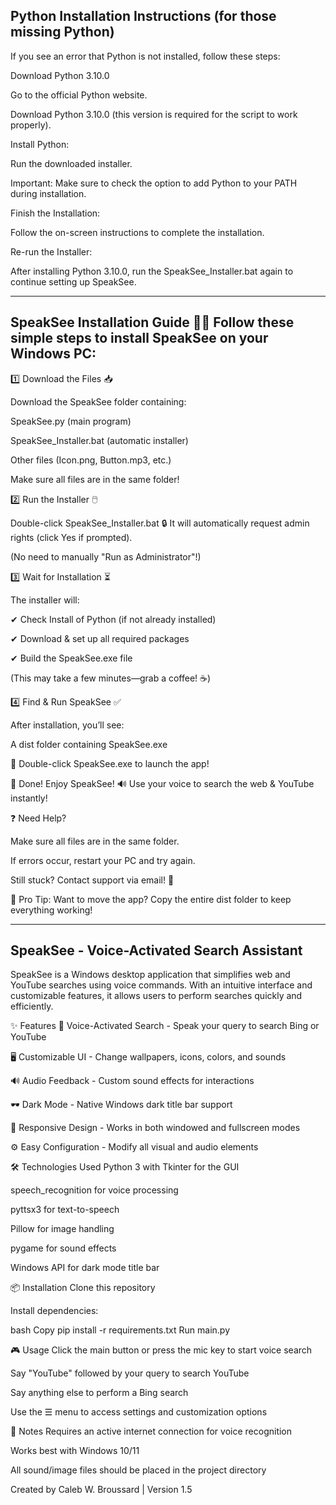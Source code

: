 Python Installation Instructions (for those missing Python)
-------------------------------------------------------------------------------------------------------------------------------------------------------------------------------------------------------------------------------------------------------------
If you see an error that Python is not installed, follow these steps:

Download Python 3.10.0

Go to the official Python website.

Download Python 3.10.0 (this version is required for the script to work properly).

Install Python:

Run the downloaded installer.

Important: Make sure to check the option to add Python to your PATH during installation.

Finish the Installation:

Follow the on-screen instructions to complete the installation.

Re-run the Installer:

After installing Python 3.10.0, run the SpeakSee_Installer.bat again to continue setting up SpeakSee.

_____________________________________________________________________________________________________________________________________________________________________________________________________________________________________________________________
SpeakSee Installation Guide 🎤👀
Follow these simple steps to install SpeakSee on your Windows PC:
-------------------------------------------------------------------------------------------------------------------------------------------------------------------------------------------------------------------------------------------------------------
1️⃣ Download the Files 📥

Download the SpeakSee folder containing:

SpeakSee.py (main program)

SpeakSee_Installer.bat (automatic installer)

Other files (Icon.png, Button.mp3, etc.)

Make sure all files are in the same folder!

2️⃣ Run the Installer 🖱️

Double-click SpeakSee_Installer.bat 🔒 It will automatically request admin rights (click Yes if prompted).

(No need to manually "Run as Administrator"!)

3️⃣ Wait for Installation ⏳

The installer will:

✔ Check Install of Python (if not already installed)

✔ Download & set up all required packages

✔ Build the SpeakSee.exe file

(This may take a few minutes—grab a coffee! ☕)

4️⃣ Find & Run SpeakSee ✅

After installation, you’ll see:

A dist folder containing SpeakSee.exe

🚀 Double-click SpeakSee.exe to launch the app!

🎉 Done! Enjoy SpeakSee! 🔊 Use your voice to search the web & YouTube instantly!

❓ Need Help?

Make sure all files are in the same folder.

If errors occur, restart your PC and try again.

Still stuck? Contact support via email! 📧

🌟 Pro Tip: Want to move the app? Copy the entire dist folder to keep everything working!

_____________________________________________________________________________________________________________________________________________________________________________________________________________________________________________________________

SpeakSee - Voice-Activated Search Assistant
-------------------------------------------------------------------------------------------------------------------------------------------------------------------------------------------------------------------------------------------------------------

SpeakSee is a Windows desktop application that simplifies web and YouTube searches using voice commands. With an intuitive interface and customizable features, it allows users to perform searches quickly and efficiently.

✨ Features
🎤 Voice-Activated Search - Speak your query to search Bing or YouTube

🖥️ Customizable UI - Change wallpapers, icons, colors, and sounds

🔊 Audio Feedback - Custom sound effects for interactions

🕶️ Dark Mode - Native Windows dark title bar support

📱 Responsive Design - Works in both windowed and fullscreen modes

⚙️ Easy Configuration - Modify all visual and audio elements

🛠️ Technologies Used
Python 3 with Tkinter for the GUI

speech_recognition for voice processing

pyttsx3 for text-to-speech

Pillow for image handling

pygame for sound effects

Windows API for dark mode title bar

📦 Installation
Clone this repository

Install dependencies:

bash
Copy
pip install -r requirements.txt
Run main.py

🎮 Usage
Click the main button or press the mic key to start voice search

Say "YouTube" followed by your query to search YouTube

Say anything else to perform a Bing search

Use the ☰ menu to access settings and customization options

📝 Notes
Requires an active internet connection for voice recognition

Works best with Windows 10/11

All sound/image files should be placed in the project directory

Created by Caleb W. Broussard | Version 1.5
